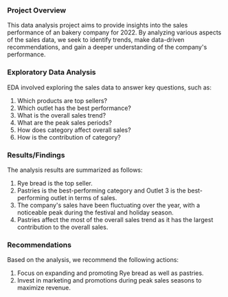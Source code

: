 ### Project Overview
This data analysis project aims to provide insights into the sales performance of an bakery company for 2022. By analyzing various aspects of the sales data, we seek to identify trends, make data-driven recommendations, and gain a deeper understanding of the company's performance.

### Exploratory Data Analysis
EDA involved exploring the sales data to answer key questions, such as:

1. Which products are top sellers?
2. Which outlet has the best performance?
3. What is the overall sales trend?
4. What are the peak sales periods?
5. How does category affect overall sales?
6. How is the contribution of category?

### Results/Findings
The analysis results are summarized as follows:

1. Rye bread is the top seller.
2. Pastries is the best-performing category and Outlet 3 is the best-performing outlet in terms of sales.
3. The company's sales have been fluctuating over the year, with a noticeable peak during the festival and holiday season.
4. Pastries affect the most of the overall sales trend as it has the largest contribution to the overall sales. 

### Recommendations
Based on the analysis, we recommend the following actions:

1. Focus on expanding and promoting Rye bread as well as pastries.
2. Invest in marketing and promotions during peak sales seasons to maximize revenue.

